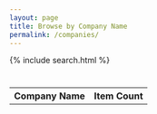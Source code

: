 ```yaml
---
layout: page
title: Browse by Company Name
permalink: /companies/
---
```

{% include search.html %}

<table id="companies" style="margin-top:40px;">
  <th>Company Name</th>
  <th>Item Count</th>
</table>

<script>
  $('#subject-check').prop('checked', true); // set company box to checked by default
</script>

<script>
  var groupBy = function(xs, key) {
    return xs.reduce(function(rv, x) {
      (rv[x[key]] = rv[x[key]] || []).push(x);
      return rv;
    }, {});
  };

  window.company_sort = []
  window.top_ten

  $.getJSON("{{ site.baseurl }}/js/lunr-index.json", function(data) {
    company_data = groupBy(data, 'subject_name');
    for (name in company_data){
      num = company_data[name].length;
      company_sort.push({ 'name': name, 'num': num });
    }
    company_sort = company_sort.sort(function(a,b) {return (a.num < b.num) ? 1 : ((b.num < a.num) ? -1 : 0);} );
    top_ten = company_sort.slice(0,10);
    for (i in top_ten){
      $("#companies").append("<tr><td>" + top_ten[i].name + "</td><td>" + top_ten[i].num + "</td></tr>");
    }
  });

</script>
